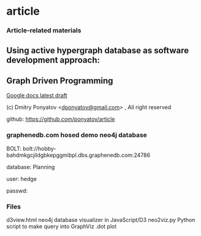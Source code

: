 # article
### Article-related materials

## Using active hypergraph database as software development approach:
## Graph Driven Programming

[Google docs latest draft](https://docs.google.com/document/d/14VSoJ_uBVbhW9srTX11bw1-IfgROxWR6jvNRmVUO-ww)

(c) Dmitry Ponyatov <<dponyatov@gmail.com>> , All right reserved

github: https://github.com/ponyatov/article

### graphenedb.com hosed demo neo4j database

BOLT:		bolt://hobby-bahdmkgcjildgbkepggmibpl.dbs.graphenedb.com:24786

database:	Planning

user:		hedge

passwd:		<shadowed>

### Files

d3view.html 	neo4j database visualizer in JavaScript/D3
neo2viz.py		Python script to make query into GraphViz .dot plot
